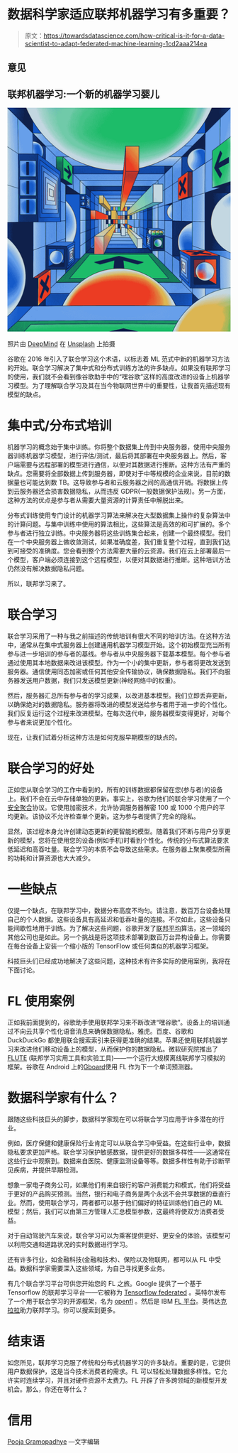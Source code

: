 # 数据科学家适应联邦机器学习有多重要？

> 原文：<https://towardsdatascience.com/how-critical-is-it-for-a-data-scientist-to-adapt-federated-machine-learning-1cd2aaa214ea>

## 意见

## 联邦机器学习:一个新的机器学习婴儿

![](img/055bf3e50ef9c3fcb64e95cd603f29e5.png)

照片由 [DeepMind](https://unsplash.com/@deepmind?utm_source=unsplash&utm_medium=referral&utm_content=creditCopyText) 在 [Unsplash](https://unsplash.com/s/photos/federated-learning?utm_source=unsplash&utm_medium=referral&utm_content=creditCopyText) 上拍摄

谷歌在 2016 年引入了联合学习这个术语，以标志着 ML 范式中新的机器学习方法的开始。联合学习解决了集中式和分布式训练方法的许多缺点。如果没有联邦学习的使用，我们就不会看到像谷歌助手中的“嘿谷歌”这样的高度改进的设备上机器学习模型。为了理解联合学习及其在当今物联网世界中的重要性，让我首先描述现有模型的缺点。

# 集中式/分布式培训

机器学习的概念始于集中训练。你将整个数据集上传到中央服务器，使用中央服务器训练机器学习模型，进行评估/测试，最后将其部署在中央服务器上。然后，客户端需要与远程部署的模型进行通信，以便对其数据进行推断。这种方法有严重的缺点。您需要将全部数据上传到服务器，即使对于中等规模的企业来说，目前的数据量也可能达到数 TB。这导致参与者和云服务器之间的高通信开销。将数据上传到云服务器还会损害数据隐私，从而违反 GDPR(一般数据保护法规)。另一方面，这种方法的优点是参与者从需要大量资源的计算责任中解脱出来。

分布式训练使用专门设计的机器学习算法来解决在大型数据集上操作的复杂算法中的计算问题。与集中训练中使用的算法相比，这些算法是高效的和可扩展的。多个参与者进行独立训练。中央服务器将这些训练集合起来，创建一个最终模型。我们在一个中央服务器上做收敛测试，如果准确度差，我们重复整个过程，直到我们达到可接受的准确度。您会看到整个方法需要大量的云资源。我们在云上部署最后一个模型，客户端必须连接到这个远程模型，以便对其数据进行推断。这种培训方法仍然没有解决数据隐私问题。

所以，联邦学习来了。

# 联合学习

联合学习采用了一种与我之前描述的传统培训有很大不同的培训方法。在这种方法中，通常从在集中式服务器上创建通用机器学习模型开始。这个初始模型充当所有参与进一步培训的参与者的基线。参与者从中央服务器下载基本模型。每个参与者通过使用其本地数据来改进该模型。作为一个小的集中更新，参与者将更改发送到服务器。通信使用同态加密或任何其他安全传输协议，确保数据隐私。我们不向服务器发送用户数据，我们只发送模型更新(神经网络中的权重)。

然后，服务器汇总所有参与者的学习成果，以改进基本模型。我们立即丢弃更新，以确保绝对的数据隐私。服务器将改进的模型发送给参与者用于进一步的个性化。我们反复运行这个过程来改进模型。在每次迭代中，服务器模型变得更好，对每个参与者来说更加个性化。

现在，让我们试着分析这种方法是如何克服早期模型的缺点的。

# 联合学习的好处

正如您从联合学习的工作中看到的，所有的训练数据都保留在您(参与者)的设备上。我们不会在云中存储单独的更新。事实上，谷歌为他们的联合学习使用了一个[安全聚合](http://eprint.iacr.org/2017/281)协议。它使用加密技术，允许协调服务器解密 100 或 1000 个用户的平均更新。该协议不允许检查单个更新。这为参与者提供了完全的隐私。

显然，该过程本身允许创建动态更新的更智能的模型。随着我们不断与用户分享更新的模型，您将在使用您的设备(例如手机)时看到个性化。传统的分布式算法要求低延迟和高吞吐量。联合学习的本质不会导致这些需求。在服务器上聚集模型所需的功耗和计算资源也大大减少。

# 一些缺点

仅提一个缺点，在联邦学习中，数据分布高度不均匀。请注意，数百万台设备处理自己的个人数据。这些设备具有高延迟和低吞吐量的连接。不仅如此，这些设备只能间歇性地用于训练。为了解决这些问题，谷歌开发了[联邦平均](https://arxiv.org/abs/1602.05629)算法，这一领域的其他公司也是如此。另一个挑战是将这项技术部署到数百万台异构设备上。你需要在每台设备上安装一个缩小版的 TensorFlow 或任何类似的机器学习框架。

科技巨头们已经成功地解决了这些问题，这种技术有许多实际的使用案例，我将在下面讨论。

# FL 使用案例

正如我前面提到的，谷歌助手使用联邦学习来不断改进“嘿谷歌”。设备上的培训通过不向云共享个性化语音消息来确保数据隐私。雅虎。百度、谷歌和 DuckDuckGo 都使用联合搜索索引来获得更准确的结果。苹果还使用联邦机器学习来改进他们移动设备上的模型，从而保护你的数据隐私。微软研究院推出了 [FLUTE](https://github.com/microsoft/msrflute) (联邦学习实用工具和实验工具)——一个运行大规模离线联邦学习模拟的框架。谷歌在 Android 上的[Gboard](https://blog.google/products/search/gboard-now-on-android/)使用 FL 作为下一个单词预测器。

# 数据科学家有什么？

跟随这些科技巨头的脚步，数据科学家现在可以将联合学习应用于许多潜在的行业。

例如，医疗保健和健康保险行业肯定可以从联合学习中受益。在这些行业中，数据隐私要求更加严格。联合学习保护敏感数据，提供更好的数据多样性——这通常在这些行业中观察到。数据来自医院、健康监测设备等等。数据多样性有助于诊断罕见疾病，并提供早期检测。

想象一家电子商务公司，如果他们有来自银行的客户消费能力和模式，他们将受益于更好的产品购买预测。当然，银行和电子商务是两个永远不会共享数据的垂直行业。然而，使用联合学习，两者都可以基于他们偏好的特征训练他们自己的 ML 模型；然后，我们可以由第三方管理人汇总模型参数，这最终将使双方消费者受益。

对于自动驾驶汽车来说，联合学习可以为乘客提供更好、更安全的体验。该模型可以利用交通和道路状况的实时数据进行学习。

还有许多行业，如金融科技(金融和技术)、保险以及物联网，都可以从 FL 中受益。数据科学家需要深入这些领域，为自己寻找更多业务。

有几个联合学习平台可供您开始您的 FL 之旅。Google 提供了一个基于 Tensorflow 的联邦学习平台——它被称为 [Tensorflow federated](https://www.tensorflow.org/federated) 。英特尔发布了一个用于联合学习的开源框架，名为 [openfl](https://pypi.org/project/openfl/) 。然后是 IBM [FL 平台](https://www.ibm.com/docs/en/cloud-paks/cp-data/4.5.x?topic=models-federated-learning)。英伟达[克拉拉](https://developer.nvidia.com/blog/federated-learning-clara/)助力联邦学习。你可以搜索到更多。

# 结束语

如您所见，联邦学习克服了传统和分布式机器学习的许多缺点。重要的是，它提供用户数据保护，这是当今技术消费者的需求。FL 可以轻松处理数据多样性。它允许实时连续学习，并且对硬件资源不太费力。FL 开辟了许多跨领域的新模型开发机会。那么，你还在等什么？

[](https://medium.com/@profsarang/membership)  

# 信用

[Pooja Gramopadhye](https://www.linkedin.com/in/pooja-gramopadhye-31aa6b1a0/) —文字编辑